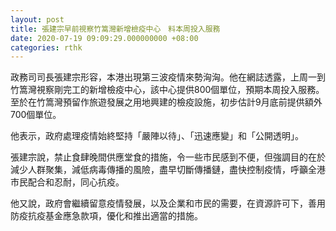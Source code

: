 ```yaml
---
layout: post
title: 張建宗早前視察竹篙灣新增檢疫中心　料本周投入服務
date: 2020-07-19 09:09:29.000000000 +08:00
categories: rthk
---
```


政務司司長張建宗形容，本港出現第三波疫情來勢洶洶。他在網誌透露，上周一到竹篙灣視察剛完工的新增檢疫中心，該中心提供800個單位，預期本周投入服務。至於在竹篙灣預留作旅遊發展之用地興建的檢疫設施，初步估計9月底前提供額外700個單位。

他表示，政府處理疫情始終堅持「嚴陣以待」、「迅速應變」和「公開透明」。

張建宗說，禁止食肆晚間供應堂食的措施，令一些市民感到不便，但強調目的在於減少人群聚集，減低病毒傳播的風險，盡早切斷傳播鏈，盡快控制疫情，呼籲全港市民配合和忍耐，同心抗疫。

他又說，政府會繼續留意疫情發展，以及企業和市民的需要，在資源許可下，善用防疫抗疫基金應急款項，優化和推出適當的措施。
